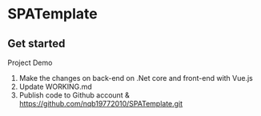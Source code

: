 # SPATemplate

## Get started

   Project Demo

1. Make the changes on back-end on .Net core and front-end with Vue.js
2. Update WORKING.md
3. Publish code to Github account & https://github.com/nqb19772010/SPATemplate.git


